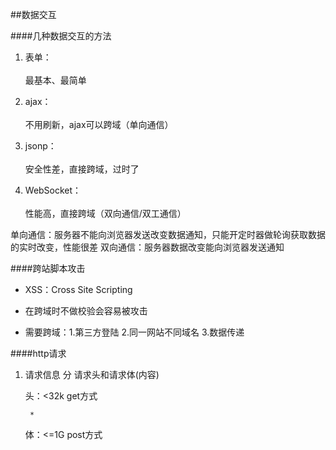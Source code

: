 ##数据交互

####几种数据交互的方法

1. 表单：  <br/><br/> 最基本、最简单

2. ajax：  <br/><br/> 不用刷新，ajax可以跨域（单向通信）

3. jsonp：  <br/><br/> 安全性差，直接跨域，过时了

4. WebSocket：  <br/><br/> 性能高，直接跨域（双向通信/双工通信）

单向通信：服务器不能向浏览器发送改变数据通知，只能开定时器做轮询获取数据的实时改变，性能很差
双向通信：服务器数据改变能向浏览器发送通知

####跨站脚本攻击

* XSS：Cross Site Scripting

* 在跨域时不做校验会容易被攻击

* 需要跨域：1.第三方登陆 2.同一网站不同域名 3.数据传递


####http请求

1. 请求信息 分 请求头和请求体(内容) <br/>

    头：<32k    get方式
    
        * 
    体：<=1G    post方式


